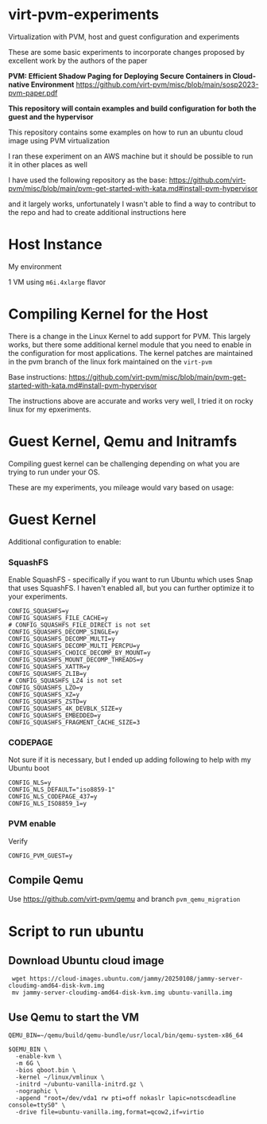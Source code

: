 # virt-pvm-experiments
Virtualization with PVM, host and guest configuration and experiments

These are some basic experiments to incorporate changes proposed by excellent work
by the authors of the paper

__PVM: Efficient Shadow Paging for Deploying Secure Containers in Cloud-native Environment__
https://github.com/virt-pvm/misc/blob/main/sosp2023-pvm-paper.pdf


__This repository will contain examples and build configuration for both the guest and the hypervisor__



This repository contains some examples on how to run an ubuntu cloud image using PVM virtualization

I ran these experiment on an AWS machine but it should be possible to run it in other places as well

I have used the following repository as the base: https://github.com/virt-pvm/misc/blob/main/pvm-get-started-with-kata.md#install-pvm-hypervisor

and it largely works, unfortunately I wasn't able to find a way to contribut to the repo and had to create additional instructions here

# Host Instance

My environment

1 VM using `m6i.4xlarge` flavor 


# Compiling Kernel for the Host

There is a change in the Linux Kernel to add support for PVM. This largely works, but there some additional kernel module that you need to enable in the configuration for most applications. The kernel patches are maintained in the pvm branch of the linux fork maintained on the `virt-pvm` 

Base instructions: 
https://github.com/virt-pvm/misc/blob/main/pvm-get-started-with-kata.md#install-pvm-hypervisor

The instructions above are accurate and works very well, I tried it on rocky linux for my epxeriments.

# Guest Kernel, Qemu and Initramfs

Compiling guest kernel can be challenging depending on what you are trying to run under your OS.

These are my experiments, you mileage would vary based on usage:
# Guest Kernel
Additional configuration to enable:

### SquashFS
Enable SquashFS - specifically if you want to run Ubuntu which uses Snap that uses SquashFS. I haven't enabled all, but you can further optimize it to your experiments.

```
CONFIG_SQUASHFS=y
CONFIG_SQUASHFS_FILE_CACHE=y
# CONFIG_SQUASHFS_FILE_DIRECT is not set
CONFIG_SQUASHFS_DECOMP_SINGLE=y
CONFIG_SQUASHFS_DECOMP_MULTI=y
CONFIG_SQUASHFS_DECOMP_MULTI_PERCPU=y
CONFIG_SQUASHFS_CHOICE_DECOMP_BY_MOUNT=y
CONFIG_SQUASHFS_MOUNT_DECOMP_THREADS=y
CONFIG_SQUASHFS_XATTR=y
CONFIG_SQUASHFS_ZLIB=y
# CONFIG_SQUASHFS_LZ4 is not set
CONFIG_SQUASHFS_LZO=y
CONFIG_SQUASHFS_XZ=y
CONFIG_SQUASHFS_ZSTD=y
CONFIG_SQUASHFS_4K_DEVBLK_SIZE=y
CONFIG_SQUASHFS_EMBEDDED=y
CONFIG_SQUASHFS_FRAGMENT_CACHE_SIZE=3
```

### CODEPAGE
Not sure if it is necessary, but I ended up adding following to help with my Ubuntu boot

```
CONFIG_NLS=y
CONFIG_NLS_DEFAULT="iso8859-1"
CONFIG_NLS_CODEPAGE_437=y
CONFIG_NLS_ISO8859_1=y
```

### PVM enable
Verify
```
CONFIG_PVM_GUEST=y
```

## Compile Qemu
Use https://github.com/virt-pvm/qemu and branch  `pvm_qemu_migration`

# Script to run ubuntu

## Download Ubuntu cloud image

```
 wget https://cloud-images.ubuntu.com/jammy/20250108/jammy-server-cloudimg-amd64-disk-kvm.img
 mv jammy-server-cloudimg-amd64-disk-kvm.img ubuntu-vanilla.img
 ```

 ## Use Qemu to start the VM 
 ```
QEMU_BIN=~/qemu/build/qemu-bundle/usr/local/bin/qemu-system-x86_64

$QEMU_BIN \
   -enable-kvm \
   -m 6G \
   -bios qboot.bin \
   -kernel ~/linux/vmlinux \
   -initrd ~/ubuntu-vanilla-initrd.gz \
   -nographic \
   -append "root=/dev/vda1 rw pti=off nokaslr lapic=notscdeadline console=ttyS0" \
   -drive file=ubuntu-vanilla.img,format=qcow2,if=virtio
 ```